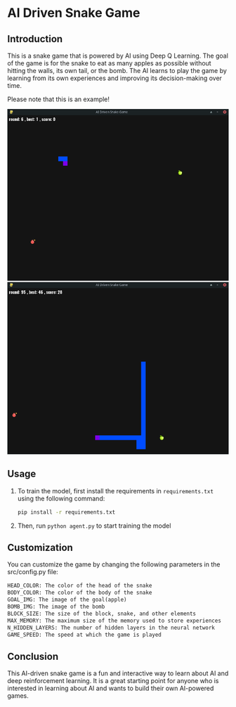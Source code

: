 # AI Driven Snake Game

## Introduction
This is a snake game that is powered by AI using Deep Q Learning. The goal of the game is for the snake to eat as many apples as possible without hitting the walls, its own tail, or the bomb. The AI learns to play the game by learning from its own experiences and improving its decision-making over time.

Please note that this is an example!

![plot](./assets/screenshots/screen_01.png)
![plot](./assets/screenshots/screen_02.png)

## Usage
1. To train the model, first install the requirements in `requirements.txt` using the following command:
    ```bash
    pip install -r requirements.txt
    ```

2. Then, run `python agent.py` to start training the model

## Customization
You can customize the game by changing the following parameters in the src/config.py file:

    HEAD_COLOR: The color of the head of the snake
    BODY_COLOR: The color of the body of the snake
    GOAL_IMG: The image of the goal(apple)
    BOMB_IMG: The image of the bomb
    BLOCK_SIZE: The size of the block, snake, and other elements
    MAX_MEMORY: The maximum size of the memory used to store experiences
    N_HIDDEN_LAYERS: The number of hidden layers in the neural network
    GAME_SPEED: The speed at which the game is played

## Conclusion
This AI-driven snake game is a fun and interactive way to learn about AI and deep reinforcement learning. It is a great starting point for anyone who is interested in learning about AI and wants to build their own AI-powered games.